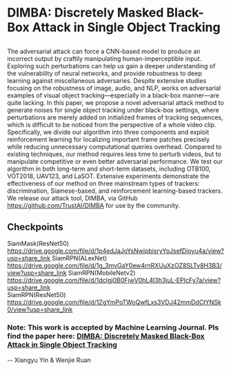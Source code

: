 # DIMBA: Discretely Masked Black-Box Attack in Single Object Tracking

##
The adversarial attack can force a CNN-based model to produce an incorrect output by craftily manipulating human-imperceptible input. Exploring such perturbations can help us gain a deeper understanding of the vulnerability of neural networks, and provide robustness to deep learning against miscellaneous adversaries. Despite extensive studies focusing on the robustness of image, audio, and NLP, works on adversarial examples of visual object tracking—especially in a black-box manner—are quite lacking. In this paper, we propose a novel adversarial attack method to generate noises for single object tracking under black-box settings, where perturbations are merely added on initialized frames of tracking sequences, which is difficult to be noticed from the perspective of a whole video clip. Specifically, we divide our algorithm into three components and exploit reinforcement learning for localizing important frame patches precisely while reducing unnecessary computational queries overhead. Compared to existing techniques, our method requires less time to perturb videos, but to manipulate competitive or even better adversarial performance. We test our algorithm in both long-term and short-term datasets, including OTB100, VOT2018, UAV123, and LaSOT. Extensive experiments demonstrate the effectiveness of our method on three mainstream types of trackers: discrimination, Siamese-based, and reinforcement learning-based trackers. We release our attack tool, DIMBA, via GitHub https://github.com/TrustAI/DIMBA for use by the community.


## Checkpoints
SiamMask(ResNet50)    https://drive.google.com/file/d/1p4edJaJoYsNwipbisryYoJsefDioyu4a/view?usp=share_link
SiamRPN(ALexNet)    https://drive.google.com/file/d/1g_3mvGaY0ew4rnRXUuXzOZ8SLTv8H3B3/view?usp=share_link
SiamRPN(MobileNetv2)    https://drive.google.com/file/d/1dcIgj0B0FjwV0hL4I3h3juL-EPIcFy7a/view?usp=share_link   
SiamRPN(ResNet50)    https://drive.google.com/file/d/1ZgYmPoTWoQwfLxs3VDJ42mmDdCtYNSk0/view?usp=share_link

### Note: This work is accepted by Machine Learning Journal. Pls find the paper here: [DIMBA: Discretely Masked Black-Box Attack in Single Object Tracking](https://link.springer.com/article/10.1007/s10994-022-06252-2)


-- Xiangyu Yin & Wenjie Ruan
